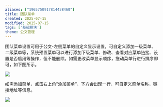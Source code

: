 ```yaml
---
aliases: ["1965750917814458460"]
title: 团队菜单
created: 2025-07-15
modified: 2025-07-15
tags: ['基础模块']
theme: 公文管理
---
```


团队菜单设置可用于公文-左侧菜单的自定义显示设置，可自定义添加一级菜单、二级菜单等，系统预置菜单可以进行添加下级菜单、修改、查看对应菜单链接、设置是否启用等操作，但不能删除。如需更改菜单显示顺序，拖动菜单行进行排序即可，如下图所示。

![](00346f032616e0edf46c680f34f1ae6f.jpg)

如需添加菜单，点击右上角“添加菜单“，下方会出现一行，可自定义菜单名称，链接地址等信息。

![](7e01f021a62f8d78b2fb2d73d19c2977.jpg)